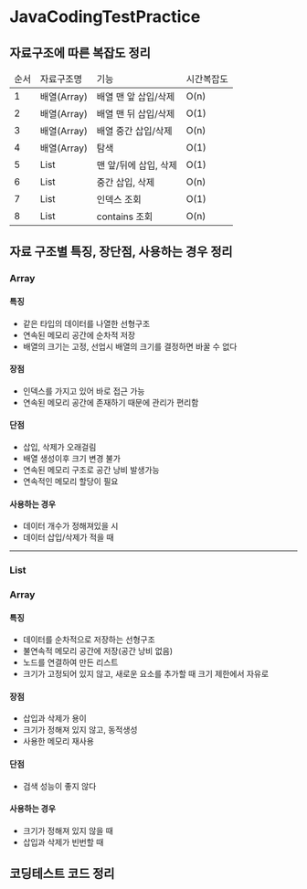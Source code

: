 # JavaCodingTestPractice

## 자료구조에 따른 복잡도 정리

<table>
    <thead>
        <tr>
            <td>순서</td>
            <td>자료구조명</td>
            <td>기능</td>
            <td>시간복잡도</td>
        </tr>
    </thead>
    <tbody>
        <tr>
            <td>1</td>
            <td>배열(Array)</td>
            <td>배열 맨 앞 삽입/삭제</td>
            <td>O(n)</td>
        </tr>
        <tr>
            <td>2</td>
            <td>배열(Array)</td>
            <td>배열 맨 뒤 삽입/삭제</td>
            <td>O(1)</td>
        </tr>
        <tr>
            <td>3</td>
            <td>배열(Array)</td>
            <td>배열 중간 삽입/삭제</td>
            <td>O(n)</td>
        </tr>
        <tr>
            <td>4</td>
            <td>배열(Array)</td>
            <td>탐색</td>
            <td>O(1)</td>
        </tr>
        <tr>
            <td>5</td>
            <td>List</td>
            <td>맨 앞/뒤에 삽입, 삭제</td>
            <td>O(1)</td>
        </tr>
        <tr>
            <td>6</td>
            <td>List</td>
            <td>중간 삽입, 삭제</td>
            <td>O(n)</td>
        </tr>
        <tr>
            <td>7</td>
            <td>List</td>
            <td>인덱스 조회</td>
            <td>O(1)</td>
        </tr>
        <tr>
            <td>8</td>
            <td>List</td>
            <td>contains 조회</td>
            <td>O(n)</td>
        </tr>
    </tbody>
</table>

## 자료 구조별 특징, 장단점, 사용하는 경우 정리

### Array
#### 특징

- 같은 타입의 데이터를 나열한 선형구조
- 연속된 메모리 공간에 순차적 저장
- 배열의 크기는 고정, 선업시 배열의 크기를 결정하면 바꿀 수 없다

#### 장점

- 인덱스를 가지고 있어 바로 접근 가능
- 연속된 메모리 공간에 존재하기 때문에 관리가 편리함

#### 단점

- 삽입, 삭제가 오래걸림
- 배열 생성이후 크기 변경 불가
- 연속된 메모리 구조로 공간 낭비 발생가능
- 연속적인 메모리 할당이 필요

#### 사용하는 경우

- 데이터 개수가 정해져있을 시
- 데이터 삽입/삭제가 적을 때

---

### List

### Array
#### 특징

- 데이터를 순차적으로 저장하는 선형구조
- 불연속적 메모리 공간에 저장(공간 낭비 없음)
- 노드를 연결하여 만든 리스트
- 크기가 고정되어 있지 않고, 새로운 요소를 추가할 때 크기 제한에서 자유로

#### 장점

- 삽입과 삭제가 용이
- 크기가 정해져 있지 않고, 동적생성
- 사용한 메모리 재사용

#### 단점

- 검색 성능이 좋지 않다

#### 사용하는 경우

- 크기가 정해져 있지 않을 때
- 삽입과 삭제가 빈번할 때


## 코딩테스트 코드 정리